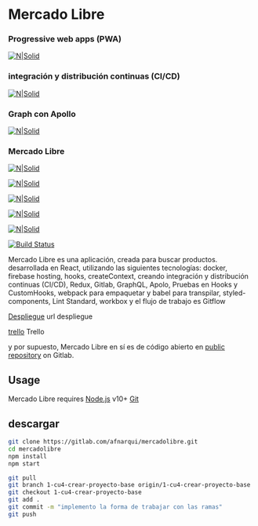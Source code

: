 # Mercado Libre

### Progressive web apps (PWA) 
[![N|Solid](https://trello-attachments.s3.amazonaws.com/60c283c1df300327eb467b25/1106x297/e9d67cff7cdb62c4d74d759812cf862b/image.png)](https://trello-attachments.s3.amazonaws.com/60c283c1df300327eb467b25/1106x297/e9d67cff7cdb62c4d74d759812cf862b/image.png)

### integración y distribución continuas (CI/CD)
[![N|Solid](https://trello-attachments.s3.amazonaws.com/60c235c9add3901655e24b4c/60c283c1df300327eb467b25/dd9f1911afc8eec7860601b883810452/image.png)](https://trello-attachments.s3.amazonaws.com/60c235c9add3901655e24b4c/60c283c1df300327eb467b25/dd9f1911afc8eec7860601b883810452/image.png)

### Graph con Apollo
[![N|Solid](https://trello-attachments.s3.amazonaws.com/60c235c9add3901655e24b4c/60c2c71b8c2ec06d3e03b1b4/acf0c7307a0b653555bd557e01589e62/image.png)](https://trello-attachments.s3.amazonaws.com/60c235c9add3901655e24b4c/60c2c71b8c2ec06d3e03b1b4/acf0c7307a0b653555bd557e01589e62/image.png)

### Mercado Libre
[![N|Solid](https://trello-attachments.s3.amazonaws.com/60c7f640119a5852ad0d1760/720x1280/dccf73257b075166222fe5d9e0b18583/WhatsApp_Image_2021-06-14_at_8.33.15_PM_%282%29.jpeg.jpg)](https://trello-attachments.s3.amazonaws.com/60c7f640119a5852ad0d1760/720x1280/dccf73257b075166222fe5d9e0b18583/WhatsApp_Image_2021-06-14_at_8.33.15_PM_%282%29.jpeg.jpg)

[![N|Solid](https://trello-attachments.s3.amazonaws.com/60c235c9add3901655e24b4c/60c7f640119a5852ad0d1760/43a710fbfe6f9ed21faedfd635b04fe1/image.png)](https://trello-attachments.s3.amazonaws.com/60c235c9add3901655e24b4c/60c7f640119a5852ad0d1760/43a710fbfe6f9ed21faedfd635b04fe1/image.png)

[![N|Solid](https://trello-attachments.s3.amazonaws.com/60c235c9add3901655e24b4c/60c7f640119a5852ad0d1760/1966d762e348101bc2e2d54dc82fc124/image.png)](https://trello-attachments.s3.amazonaws.com/60c235c9add3901655e24b4c/60c7f640119a5852ad0d1760/1966d762e348101bc2e2d54dc82fc124/image.png)  

[![N|Solid](https://trello-attachments.s3.amazonaws.com/60c7f640119a5852ad0d1760/720x1280/56603dad98f3533298378ba30463234c/WhatsApp_Image_2021-06-14_at_8.33.15_PM.jpeg.jpg)](https://trello-attachments.s3.amazonaws.com/60c7f640119a5852ad0d1760/720x1280/56603dad98f3533298378ba30463234c/WhatsApp_Image_2021-06-14_at_8.33.15_PM.jpeg.jpg)

[![N|Solid](https://trello-attachments.s3.amazonaws.com/60c7f640119a5852ad0d1760/720x1280/77ba2bd9f03e42a51ba3dc7206c20edf/WhatsApp_Image_2021-06-14_at_8.33.15_PM_%281%29.jpeg.jpg)](https://trello-attachments.s3.amazonaws.com/60c7f640119a5852ad0d1760/720x1280/77ba2bd9f03e42a51ba3dc7206c20edf/WhatsApp_Image_2021-06-14_at_8.33.15_PM_%281%29.jpeg.jpg)  

[![Build Status](https://travis-ci.org/joemccann/dillinger.svg?branch=master)](https://travis-ci.org/joemccann/dillinger)

Mercado Libre es una aplicación, creada para buscar productos. desarrollada en React, utilizando las siguientes tecnologías:
docker, firebase hosting, hooks, createContext, creando integración y distribución continuas (CI/CD), Redux, Gitlab, GraphQL, Apolo, Pruebas en Hooks y CustomHooks, webpack para empaquetar y babel para transpilar, styled-components, Lint Standard,
workbox y el flujo de trabajo es Gitflow 

[Despliegue](https://mercadolibreprueba.web.app/) url despliegue

[trello](https://trello.com/b/mxsv2daA/mercado-libre) Trello

y por supuesto, Mercado Libre en sí es de código abierto en [public repository][afn]
 on Gitlab.
 
## Usage

Mercado Libre requires 
[Node.js](https://nodejs.org/)  v10+
[Git](https://git-scm.com/downloads)

## descargar
```sh
git clone https://gitlab.com/afnarqui/mercadolibre.git
cd mercadolibre
npm install
npm start
```

````bash
git pull
git branch 1-cu4-crear-proyecto-base origin/1-cu4-crear-proyecto-base
git checkout 1-cu4-crear-proyecto-base
git add .
git commit -m "implemento la forma de trabajar con las ramas"
git push
````

[afn]: <https://gitlab.com/afnarqui/mercadolibre>

   
